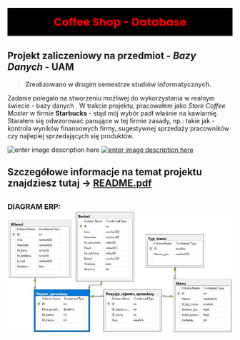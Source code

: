 
![enter image description here](https://raw.githubusercontent.com/Education-IT/CoffeeShop-DataBase/main/images/baner.png)
## Projekt zaliczeniowy na przedmiot - ***Bazy Danych*** - **UAM** 

> **Zrealizowano w drugim semestrze studiów informatycznych.**

Zadanie polegało na stworzeniu możliwej do wykorzystania w realnym świecie - bazy danych . W trakcie projektu, pracowałem jako *Store Coffee Master* w firmie **Starbucks** - stąd mój wybór padł właśnie na kawiarnię. Starałem się odwzorować panujące w tej firmie zasady, np.: takie jak - kontrola wyników finansowych firmy, sugestywnej sprzedaży pracowników czy najlepiej sprzedających się produktów.

 ![enter image description here](https://img.shields.io/badge/Microsoft%20SQL%20Server-CC2927.svg?style=for-the-badge&logo=Microsoft-SQL-Server&logoColor=white) [ ![enter image description here](https://img.shields.io/badge/website-000000?style=for-the-badge&logo=About.me&logoColor=white)](https://education-it.pl/)
 ## Szczegółowe informacje na temat projektu znajdziesz tutaj -> [README.pdf](https://github.com/Education-IT/CoffeeShop-DataBase/blob/main/README.pdf)
## 

### DIAGRAM ERP:![enter image description here](https://raw.githubusercontent.com/Education-IT/CoffeeShop-DataBase/main/images/DIAGRAM%20ERP.JPG)
